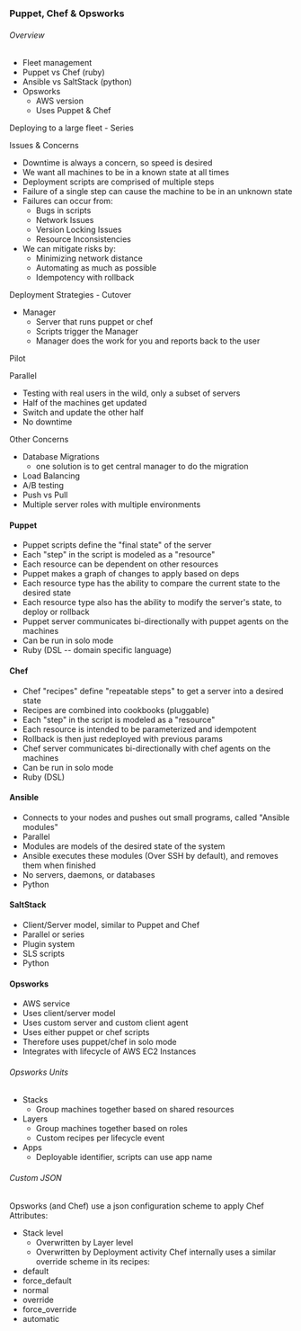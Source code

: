 ### Puppet, Chef & Opsworks

###### Overview
* Fleet management
* Puppet vs Chef (ruby)
* Ansible vs SaltStack (python)
* Opsworks
  * AWS version
  * Uses Puppet & Chef

Deploying to a large fleet - Series

Issues & Concerns
* Downtime is always a concern, so speed is desired
* We want all machines to be in a known state at all times
* Deployment scripts are comprised of multiple steps
* Failure of a single step can cause the machine to be in an unknown state
* Failures can occur from:
  * Bugs in scripts
  * Network Issues
  * Version Locking Issues
  * Resource Inconsistencies
* We can mitigate risks by:
  * Minimizing network distance
  * Automating as much as possible
  * Idempotency with rollback


Deployment Strategies - Cutover
* Manager
  * Server that runs puppet or chef
  * Scripts trigger the Manager
  * Manager does the work for you and reports back to the user

Pilot

Parallel
  * Testing with real users in the wild, only a subset of servers
  * Half of the machines get updated
  * Switch and update the other half
  * No downtime

Other Concerns
* Database Migrations
  * one solution is to get central manager to do the migration
* Load Balancing
* A/B testing
* Push vs Pull
* Multiple server roles with multiple environments

#### Puppet
* Puppet scripts define the "final state" of the server
* Each "step" in the script is modeled as a "resource"
* Each resource can be dependent on other resources
* Puppet makes a graph of changes to apply based on deps
* Each resource type has the ability to compare the current state to the desired state
* Each resource type also has the ability to modify the server's state, to deploy or rollback
* Puppet server communicates bi-directionally with puppet agents on the machines
* Can be run in solo mode
* Ruby (DSL -- domain specific language)

#### Chef
* Chef "recipes" define "repeatable steps" to get a server into a desired state
* Recipes are combined into cookbooks (pluggable)
* Each "step" in the script is modeled as a "resource"
* Each resource is intended to be parameterized and idempotent
* Rollback is then just redeployed with previous params
* Chef server communicates bi-directionally with chef agents on the machines
* Can be run in solo mode
* Ruby (DSL)

#### Ansible
* Connects to your nodes and pushes out small programs, called "Ansible modules"
* Parallel
* Modules are models of the desired state of the system
* Ansible executes these modules (Over SSH by default), and removes them when finished
* No servers, daemons, or databases
* Python

#### SaltStack
* Client/Server model, similar to Puppet and Chef
* Parallel or series
* Plugin system
* SLS scripts
* Python

#### Opsworks
* AWS service
* Uses client/server model
* Uses custom server and custom client agent
* Uses either puppet or chef scripts
* Therefore uses puppet/chef in solo mode
* Integrates with lifecycle of AWS EC2 Instances

###### Opsworks Units
* Stacks
  * Group machines together based on shared resources
* Layers
  * Group machines together based on roles
  * Custom recipes per lifecycle event
* Apps
  * Deployable identifier, scripts can use app name

###### Custom JSON
Opsworks (and Chef) use a json configuration scheme to apply Chef Attributes:
* Stack level
  * Overwritten by Layer level
  * Overwritten by Deployment activity
Chef internally uses a similar override scheme in its recipes:
* default
* force_default
* normal
* override
* force_override
* automatic

